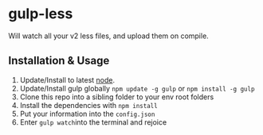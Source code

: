 # gulp-less

Will watch all your v2 less files, and upload them on compile.

## Installation & Usage

1. Update/Install to latest [node](https://nodejs.org/en/).
2. Update/Install gulp globally `npm update -g gulp` or `npm install -g gulp`
3. Clone this repo into a sibling folder to your env root folders
4. Install the dependencies with `npm install`
5. Put your information into the `config.json`
6. Enter `gulp watch`into the terminal and rejoice
